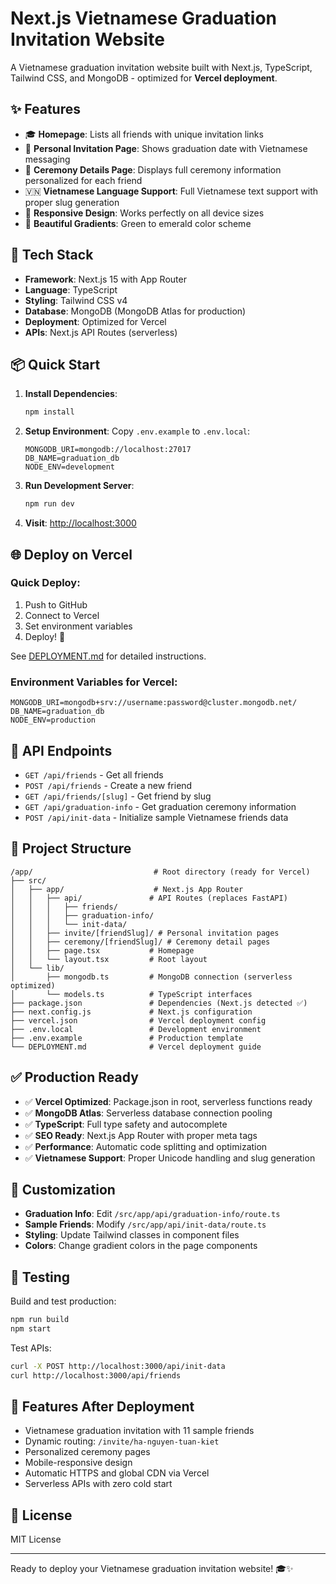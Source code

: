 # Next.js Vietnamese Graduation Invitation Website

A Vietnamese graduation invitation website built with Next.js, TypeScript, Tailwind CSS, and MongoDB - optimized for **Vercel deployment**.

## ✨ Features

- 🎓 **Homepage**: Lists all friends with unique invitation links
- 💌 **Personal Invitation Page**: Shows graduation date with Vietnamese messaging  
- 🎊 **Ceremony Details Page**: Displays full ceremony information personalized for each friend
- 🇻🇳 **Vietnamese Language Support**: Full Vietnamese text support with proper slug generation
- 📱 **Responsive Design**: Works perfectly on all device sizes
- 🌈 **Beautiful Gradients**: Green to emerald color scheme

## 🚀 Tech Stack

- **Framework**: Next.js 15 with App Router
- **Language**: TypeScript
- **Styling**: Tailwind CSS v4
- **Database**: MongoDB (MongoDB Atlas for production)
- **Deployment**: Optimized for Vercel
- **APIs**: Next.js API Routes (serverless)

## 📦 Quick Start

1. **Install Dependencies**:
   ```bash
   npm install
   ```

2. **Setup Environment**:
   Copy `.env.example` to `.env.local`:
   ```env
   MONGODB_URI=mongodb://localhost:27017
   DB_NAME=graduation_db
   NODE_ENV=development
   ```

3. **Run Development Server**:
   ```bash
   npm run dev
   ```

4. **Visit**: [http://localhost:3000](http://localhost:3000)

## 🌐 Deploy on Vercel

### Quick Deploy:
1. Push to GitHub
2. Connect to Vercel  
3. Set environment variables
4. Deploy! 🚀

See [DEPLOYMENT.md](./DEPLOYMENT.md) for detailed instructions.

### Environment Variables for Vercel:
```env
MONGODB_URI=mongodb+srv://username:password@cluster.mongodb.net/
DB_NAME=graduation_db
NODE_ENV=production
```

## 🔄 API Endpoints

- `GET /api/friends` - Get all friends
- `POST /api/friends` - Create a new friend  
- `GET /api/friends/[slug]` - Get friend by slug
- `GET /api/graduation-info` - Get graduation ceremony information
- `POST /api/init-data` - Initialize sample Vietnamese friends data

## 📁 Project Structure

```
/app/                           # Root directory (ready for Vercel)
├── src/
│   ├── app/                    # Next.js App Router
│   │   ├── api/               # API Routes (replaces FastAPI)
│   │   │   ├── friends/
│   │   │   ├── graduation-info/
│   │   │   └── init-data/
│   │   ├── invite/[friendSlug]/ # Personal invitation pages
│   │   ├── ceremony/[friendSlug]/ # Ceremony detail pages
│   │   ├── page.tsx           # Homepage
│   │   └── layout.tsx         # Root layout
│   └── lib/
│       ├── mongodb.ts         # MongoDB connection (serverless optimized)
│       └── models.ts          # TypeScript interfaces
├── package.json               # Dependencies (Next.js detected ✅)
├── next.config.js             # Next.js configuration
├── vercel.json                # Vercel deployment config
├── .env.local                 # Development environment
├── .env.example               # Production template
└── DEPLOYMENT.md              # Vercel deployment guide
```

## ✅ Production Ready

- ✅ **Vercel Optimized**: Package.json in root, serverless functions ready
- ✅ **MongoDB Atlas**: Serverless database connection pooling
- ✅ **TypeScript**: Full type safety and autocomplete
- ✅ **SEO Ready**: Next.js App Router with proper meta tags
- ✅ **Performance**: Automatic code splitting and optimization
- ✅ **Vietnamese Support**: Proper Unicode handling and slug generation

## 🎨 Customization

- **Graduation Info**: Edit `/src/app/api/graduation-info/route.ts`
- **Sample Friends**: Modify `/src/app/api/init-data/route.ts`  
- **Styling**: Update Tailwind classes in component files
- **Colors**: Change gradient colors in the page components

## 🧪 Testing

Build and test production:
```bash
npm run build
npm start
```

Test APIs:
```bash
curl -X POST http://localhost:3000/api/init-data
curl http://localhost:3000/api/friends
```

## 🚀 Features After Deployment

- Vietnamese graduation invitation with 11 sample friends
- Dynamic routing: `/invite/ha-nguyen-tuan-kiet`  
- Personalized ceremony pages
- Mobile-responsive design
- Automatic HTTPS and global CDN via Vercel
- Serverless APIs with zero cold start

## 📄 License

MIT License

---

Ready to deploy your Vietnamese graduation invitation website! 🎓✨
